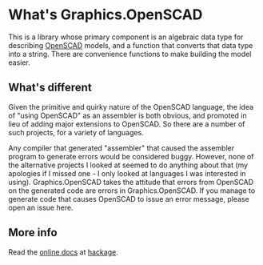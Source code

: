 # What's Graphics.OpenSCAD

This is a library whose primary component is an algebraic data type
for describing [OpenSCAD](http://openscad.org) models, and a function
that converts that data type into a string. There are convenience
functions to make building the model easier.

## What's different

Given the primitive and quirky nature of the OpenSCAD language, the
idea of "using OpenSCAD" as an assembler is both obvious, and promoted
in lieu of adding major extensions to OpenSCAD. So there are a number
of such projects, for a variety of languages.

Any compiler that generated "assembler" that caused the assembler
program to generate errors would be considered buggy. However, none of
the alternative projects I looked at seemed to do anything about that
(my apologies if I missed one - I only looked at languages I was
interested in using). Graphics.OpenSCAD takes the attitude that errors
from OpenSCAD on the generated code are errors in
Graphics.OpenSCAD. If you manage to generate code that causes OpenSCAD
to issue an error message, please open an issue here.

## More info

Read the
[online docs](https://hackage.haskell.org/package/OpenSCAD-0.2.1.0/docs/Graphics-OpenSCAD.html)
at [hackage](http://hackage.haskell.org/).
